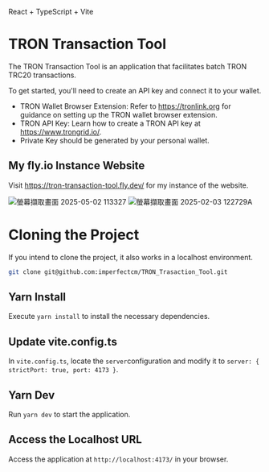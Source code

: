 React + TypeScript + Vite

# TRON Transaction Tool
The TRON Transaction Tool is an application that facilitates batch TRON TRC20 transactions.

To get started, you'll need to create an API key and connect it to your wallet.

- TRON Wallet Browser Extension: Refer to https://tronlink.org for guidance on setting up the TRON wallet browser extension.
- TRON API Key: Learn how to create a TRON API key at https://www.trongrid.io/.
- Private Key should be generated by your personal wallet.
 
## My fly.io Instance Website
Visit https://tron-transaction-tool.fly.dev/ for my instance of the website.

![螢幕擷取畫面 2025-05-02 113327](https://github.com/user-attachments/assets/7e3e2266-da74-43e1-9d0c-0e47087c52ff)
![螢幕擷取畫面 2025-02-03 122729A](https://github.com/user-attachments/assets/2cbc5041-b707-40b1-8e5a-1718564b3ba6)


# Cloning the Project
If you intend to clone the project, it also works in a localhost environment.
```bash
git clone git@github.com:imperfectcm/TRON_Trasaction_Tool.git
```

## Yarn Install
Execute `yarn install` to install the necessary dependencies.

## Update vite.config.ts
In `vite.config.ts`, locate the `server`configuration and modify it to `server: { strictPort: true, port: 4173 }`.

## Yarn Dev
Run `yarn dev` to start the application.

## Access the Localhost URL
Access the application at `http://localhost:4173/` in your browser.
